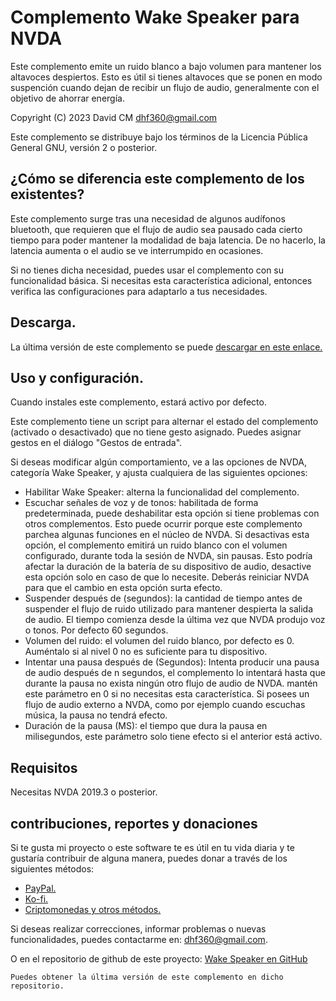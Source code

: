 # Complemento Wake Speaker para NVDA  #

Este complemento emite un ruido blanco a bajo volumen para mantener los altavoces despiertos. Esto es útil si tienes altavoces que se ponen en modo suspención cuando dejan de recibir un flujo de audio, generalmente con el objetivo de ahorrar energía.

Copyright (C) 2023 David CM <dhf360@gmail.com>

Este complemento se distribuye bajo los términos de la Licencia Pública General GNU, versión 2 o posterior.

## ¿Cómo se diferencia este complemento de los existentes?

Este complemento surge tras una necesidad de algunos audífonos bluetooth, que requieren que el flujo de audio sea pausado cada cierto tiempo para poder mantener la modalidad de baja latencia. De no hacerlo, la latencia aumenta o el audio se ve interrumpido en ocasiones.

Si no tienes dicha necesidad, puedes usar el complemento con su funcionalidad básica. Si necesitas esta característica adicional, entonces verifica las configuraciones para adaptarlo a tus necesidades.


## Descarga.

La última versión de este complemento se puede [descargar en este enlace.](https://davidacm.github.io/getlatest/gh/davidacm/WakeSpeaker/?index=1)

## Uso y configuración.

Cuando instales este complemento, estará activo por defecto.

Este complemento tiene un script para alternar el estado del complemento (activado o desactivado) que no tiene gesto asignado. Puedes asignar gestos en el diálogo "Gestos de entrada".

Si deseas modificar algún comportamiento, ve a las opciones de NVDA, categoría Wake Speaker, y ajusta cualquiera de las siguientes opciones:

* Habilitar Wake Speaker: alterna la funcionalidad del complemento.
* Escuchar señales de voz y de tonos: habilitada de forma predeterminada, puede deshabilitar esta opción si tiene problemas con otros complementos. Esto puede ocurrir porque este complemento parchea algunas funciones en el núcleo de NVDA. Si desactivas esta opción, el complemento emitirá un ruido blanco con el volumen configurado, durante toda la sesión de NVDA, sin pausas. Esto podría afectar la duración de la batería de su dispositivo de audio, desactive esta opción solo en caso de que lo necesite. Deberás reiniciar NVDA para que el cambio en esta opción surta efecto.
* Suspender después de  (segundos): la cantidad de tiempo antes de suspender el flujo de ruido utilizado para mantener despierta la salida de audio. El tiempo comienza desde la última vez que NVDA produjo voz o tonos. Por defecto 60 segundos.
* Volumen del ruido: el volumen del ruido blanco, por defecto es 0. Auméntalo si al nivel 0 no es suficiente para tu dispositivo.
* Intentar una pausa después de (Segundos): Intenta producir una pausa de audio después de n segundos, el complemento lo intentará hasta que durante la pausa no exista ningún otro flujo de audio de NVDA. mantén este parámetro en 0 si no necesitas esta característica. Si posees un flujo de audio externo a NVDA, como por ejemplo cuando escuchas música, la pausa no tendrá efecto.
* Duración de la pausa (MS): el tiempo que dura la pausa en milisegundos, este parámetro solo tiene efecto si el anterior está activo.

## Requisitos
  Necesitas NVDA 2019.3 o posterior.

## contribuciones, reportes y donaciones

Si te gusta mi proyecto o este software te es útil en tu vida diaria y te gustaría contribuir de alguna manera, puedes donar a través de los siguientes métodos:

* [PayPal.](https://paypal.me/davicm)
* [Ko-fi.](https://ko-fi.com/davidacm)
* [Criptomonedas y otros métodos.](https://davidacm.github.io/donations/)

Si deseas realizar correcciones, informar problemas o nuevas funcionalidades, puedes contactarme en: <dhf360@gmail.com>.

  O en el repositorio de github de este proyecto:
  [Wake Speaker en GitHub](https://github.com/davidacm/WakeSpeaker)

    Puedes obtener la última versión de este complemento en dicho repositorio.
